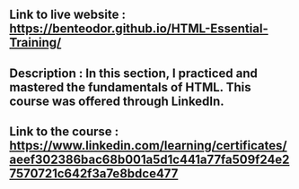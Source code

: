 

 ## Link to live website : https://benteodor.github.io/HTML-Essential-Training/
 ## Description : In this section, I practiced and mastered the fundamentals of HTML. This course was offered through LinkedIn.
 ## Link to the course : https://www.linkedin.com/learning/certificates/aeef302386bac68b001a5d1c441a77fa509f24e27570721c642f3a7e8bdce477
